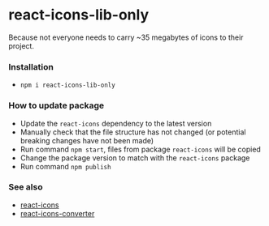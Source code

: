 # react-icons-lib-only

Because not everyone needs to carry ~35 megabytes of icons to their project.

### Installation

-   `npm i react-icons-lib-only`

### How to update package

-   Update the `react-icons` dependency to the latest version
-   Manually check that the file structure has not changed (or potential breaking changes have not been made)
-   Run command `npm start`, files from package `react-icons` will be copied
-   Change the package version to match with the `react-icons` package
-   Run command `npm publish`

### See also

-   [react-icons](https://github.com/react-icons/react-icons)
-   [react-icons-converter](https://github.com/e965/react-icons-converter)
